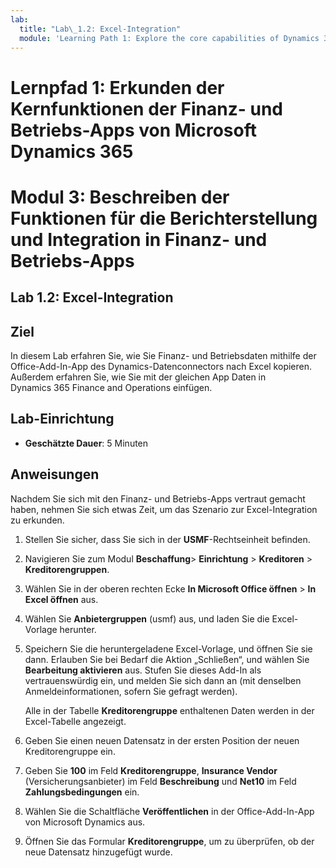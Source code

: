 ```yaml
---
lab:
  title: "Lab\_1.2: Excel-Integration"
  module: 'Learning Path 1: Explore the core capabilities of Dynamics 365 finance and operations apps'
---
```

# Lernpfad 1: Erkunden der Kernfunktionen der Finanz- und Betriebs-Apps von Microsoft Dynamics 365
# Modul 3: Beschreiben der Funktionen für die Berichterstellung und Integration in Finanz- und Betriebs-Apps

## Lab 1.2: Excel-Integration

## Ziel

In diesem Lab erfahren Sie, wie Sie Finanz- und Betriebsdaten mithilfe der Office-Add-In-App des Dynamics-Datenconnectors nach Excel kopieren. Außerdem erfahren Sie, wie Sie mit der gleichen App Daten in Dynamics 365 Finance and Operations einfügen. 

## Lab-Einrichtung

   - **Geschätzte Dauer**: 5 Minuten

## Anweisungen

Nachdem Sie sich mit den Finanz- und Betriebs-Apps vertraut gemacht haben, nehmen Sie sich etwas Zeit, um das Szenario zur Excel-Integration zu erkunden.

1.  Stellen Sie sicher, dass Sie sich in der **USMF**-Rechtseinheit befinden.

2.  Navigieren Sie zum Modul **Beschaffung**> **Einrichtung** > **Kreditoren** > **Kreditorengruppen**.

3.  Wählen Sie in der oberen rechten Ecke **In Microsoft Office öffnen** > **In Excel öffnen** aus.

4.  Wählen Sie **Anbietergruppen** (usmf) aus, und laden Sie die Excel-Vorlage herunter.

5.  Speichern Sie die heruntergeladene Excel-Vorlage, und öffnen Sie sie dann. Erlauben Sie bei Bedarf die Aktion „Schließen“, und wählen Sie **Bearbeitung aktivieren** aus. Stufen Sie dieses Add-In als vertrauenswürdig ein, und melden Sie sich dann an (mit denselben Anmeldeinformationen, sofern Sie gefragt werden).

    Alle in der Tabelle **Kreditorengruppe** enthaltenen Daten werden in der Excel-Tabelle angezeigt.

6.  Geben Sie einen neuen Datensatz in der ersten Position der neuen Kreditorengruppe ein.

7.  Geben Sie **100** im Feld **Kreditorengruppe**, **Insurance Vendor** (Versicherungsanbieter) im Feld **Beschreibung** und **Net10** im Feld **Zahlungsbedingungen** ein.

8.  Wählen Sie die Schaltfläche **Veröffentlichen** in der Office-Add-In-App von Microsoft Dynamics aus.

9.  Öffnen Sie das Formular **Kreditorengruppe**, um zu überprüfen, ob der neue Datensatz hinzugefügt wurde.

